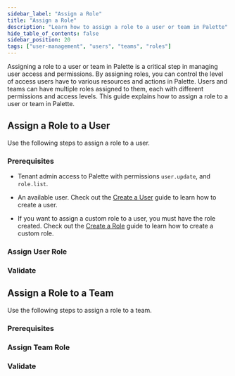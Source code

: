 ```yaml
---
sidebar_label: "Assign a Role"
title: "Assign a Role"
description: "Learn how to assign a role to a user or team in Palette"
hide_table_of_contents: false
sidebar_position: 20
tags: ["user-management", "users", "teams", "roles"]
---
```


Assigning a role to a user or team in Palette is a critical step in managing user access and permissions. By assigning
roles, you can control the level of access users have to various resources and actions in Palette. Users and teams can
have multiple roles assigned to them, each with different permissions and access levels. This guide explains how to
assign a role to a user or team in Palette.

## Assign a Role to a User

Use the following steps to assign a role to a user.

### Prerequisites

- Tenant admin access to Palette with permissions `user.update`, and `role.list`.

- An available user. Check out the [Create a User](../users-and-teams/create-user.md) guide to learn how to create a
  user.

- If you want to assign a custom role to a user, you must have the role created. Check out the
  [Create a Role](./create-custom-role.md) guide to learn how to create a custom role.

### Assign User Role

### Validate

## Assign a Role to a Team

Use the following steps to assign a role to a team.

### Prerequisites

### Assign Team Role

### Validate
